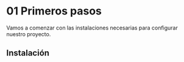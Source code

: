 # 01 Primeros pasos
Vamos a comenzar con las instalaciones necesarias para configurar nuestro proyecto.

## Instalación
